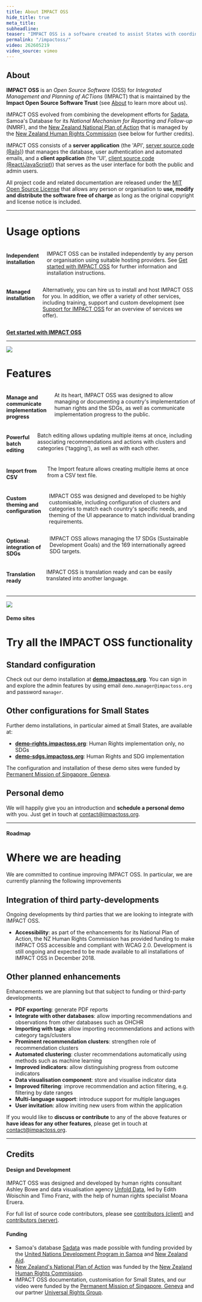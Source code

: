 ```yaml
---
title: About IMPACT OSS
hide_title: true
meta_title:
subheadline:
teaser: "IMPACT OSS is a software created to assist States with coordinating and monitoring implementation of human rights and the Sustainable Development Goals (SDGs), and also communicate implementation progress to the public."
permalink: "/impactoss/"
video: 262605219
video_source: vimeo
---
```


## About

**IMPACT OSS** is an _Open Source Software_ (OSS) for _Integrated Management and Planning of ACTions_ (IMPACT) that is maintained by the **Impact Open Source Software Trust** (see [About]({{site.baseurl}}/trust) to learn more about us).

IMPACT OSS evolved from combining the development efforts for [Sadata](https://sadata-production.firebaseapp.com), Samoa's Database for its _National Mechanism for Reporting and Follow-up_ (NMRF), and the [New Zealand National Plan of Action](https://npa.hrc.co.nz) that is managed by the [New Zealand Human Rights Commission](https://hrc.co.nz) (see below for further credits).

IMPACT OSS consists of a **server application** (the 'API', [server source code (Rails)](https://github.com/impactoss/impactoss-server)) that manages the database, user authentication and automated emails, and a **client application** (the 'UI', [client source code (React/JavaScript)](https://github.com/impactoss/impactoss-client)) that serves as the user interface for both the public and admin users.

All project code and related documentation are released under the [MIT Open Source License](https://github.com/impactoss/impactoss-client/blob/master/LICENSE.md) that allows any person or organisation to **use, modify and distribute the software free of charge** as long as the original copyright and license notice is included.

---

# Usage options

<div class="row">
  <div class="large-6 columns">
    <h4>
      Independent installation
    </h4>
    <p>
      IMPACT OSS can be installed independently by any person or organisation using suitable hosting providers. See <a title="Get started with IMPACT OSS" href="{{site.baseurl}}/impactoss/get-started/">Get started with IMPACT OSS</a> for further information and installation instructions.
    </p>
  </div>
  <div class="large-6 columns">
    <h4>
      Managed installation
    </h4>
    <p>
      Alternatively, you can hire us to install and host IMPACT OSS for you. In addition, we offer a variety of other services, including training, support and custom development (see <a title="Support for IMPACT OSS" href="{{site.baseurl}}/impactoss/support/">Support for IMPACT OSS</a> for an overview of services we offer).
    </p>
  </div>
</div>

**[Get started with IMPACT OSS]({{site.baseurl}}/impactoss/get-started/)**

---

![]({{site.urlimg}}features.png)

# Features

<div class="row">
  <div class="large-4 columns">
    <h4>
      Manage and communicate implementation progress
    </h4>
    <p>
      At its heart, IMPACT OSS was designed to allow managing or documenting a country's implementation of human rights and the SDGs, as well as communicate implementation progress to the public.
    </p>
  </div>
  <div class="large-4 columns">
    <h4>
      Powerful batch editing
    </h4>
    <p>
      Batch editing allows updating multiple items at once, including associating recommendations and actions with clusters and categories ('tagging'), as well as with each other.
    </p>
  </div>
  <div class="large-4 columns">
    <h4>
      Import from CSV
    </h4>
    <p>
      The Import feature allows creating multiple items at once from a CSV text file.
    </p>
  </div>
</div>
<div class="row">
  <div class="large-4 columns">
    <h4>
      Custom theming and configuration
    </h4>
    <p>
      IMPACT OSS was designed and developed to be highly customisable, including configuration of clusters and categories to match each country's specific needs, and theming of the UI appearance to match individual branding requirements.
    </p>
  </div>
  <div class="large-4 columns">
    <h4>
      Optional: integration of SDGs
    </h4>
    <p>
      IMPACT OSS allows managing the 17 SDGs (Sustainable Development Goals) and the 169 internationally agreed SDG targets.
    </p>
  </div>
  <div class="large-4 columns">
    <h4>
      Translation ready
    </h4>
    <p>
      IMPACT OSS is translation ready and can be easily translated into another language.
    </p>
  </div>
</div>

---
![]({{site.urlimg}}impactoss-demo.png) 

#### Demo sites
# Try all the IMPACT OSS functionality

## Standard configuration

Check out our demo installation at **[demo.impactoss.org](https://demo.impactoss.org)**. You can sign in and explore the admin features by using email `demo.manager@impactoss.org` and password `manager`.

## Other configurations for Small States

Further demo installations, in particular aimed at Small States, are available at:

* **[demo-rights.impactoss.org](https://demo-rights.impactoss.org)**: Human Rights implementation only, no SDGs
* **[demo-sdgs.impactoss.org](https://demo-sdgs.impactoss.org)**: Human Rights and SDG implementation

The configuration and installation of these demo sites were funded by [Permanent Mission of Singapore, Geneva](https://www.mfa.gov.sg/content/mfa/overseasmission/geneva.html).

## Personal demo

We will happily give you an introduction and **schedule a personal demo** with you. Just get in touch at [contact@impactoss.org](mailto:contact@impactoss.org).

---

#### Roadmap
# Where we are heading

We are committed to continue improving IMPACT OSS. In particular, we are currently planning the following improvements

## Integration of third party-developments

Ongoing developments by third parties that we are looking to integrate with IMPACT OSS.

* **Accessibility**: as part of the enhancements for its National Plan of Action, the NZ Human Rights Commission has provided funding to make IMPACT OSS accessible and compliant with WCAG 2.0. Development is still ongoing and expected to be made available to all installations of IMPACT OSS in December 2018.

## Other planned enhancements

Enhancements we are planning but that subject to funding or third-party developments.

* **PDF exporting**: generate PDF reports
* **Integrate with other databases**: allow importing recommendations and observations from other databases such as OHCHR
* **Importing with tags**: allow importing recommendations and actions with category tags/clusters
* **Prominent recommendation clusters**: strengthen role of recommendation clusters
* **Automated clustering**: cluster recommendations automatically using methods such as machine learning
* **Improved indicators**: allow distinguishing progress from outcome indicators
* **Data visualisation component**: store and visualise indicator data
* **Improved filtering**: improve recommendation and action filtering, e.g. filtering by date ranges
* **Multi-language support**: introduce support for multiple languages
* **User invitation**: allow inviting new users from within the application

If you would like to **discuss or contribute** to any of the above features or **have ideas for any other features**, please get in touch at [contact@impactoss.org](mailto:contact@impactoss.org).

---

##  Credits

#### Design and Development

IMPACT OSS was designed and developed by human rights consultant Ashley Bowe and data visualisation agency [Unfold Data](http://unfolddata.com), led by Edith Woischin and Timo Franz, with the help of human rights specialist Moana Eruera.

For full list of source code contributors, please see [contributors (client)](https://github.com/impactoss/impactoss-client/blob/master/CONTRIBUTORS.md) and [contributors (server)](https://github.com/impactoss/impactoss-server/blob/master/CONTRIBUTORS.md).

#### Funding

* Samoa's database [Sadata](https://sadata-production.firebaseapp.com) was made possible with funding provided by the [United Nations Development Program in Samoa](http://www.ws.undp.org/) and [New Zealand Aid](https://www.mfat.govt.nz/en/aid-and-development).
* [New Zealand's National Plan of Action](https://npa.hrc.co.nz) was funded by the [New Zealand Human Rights Commission](https://hrc.co.nz).
* IMPACT OSS documentation, customisation for Small States, and our video were funded by the [Permanent Mission of Singapore, Geneva](https://www.mfa.gov.sg/content/mfa/overseasmission/geneva.html) and our partner [Universal Rights Group](https://www.universal-rights.org/).

